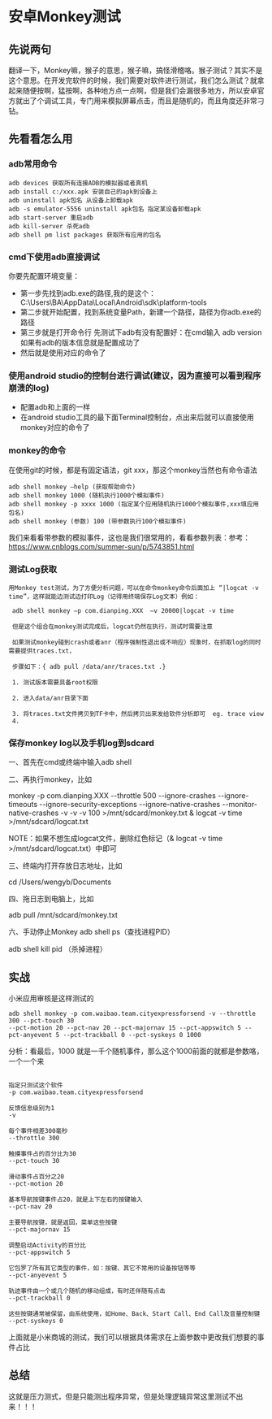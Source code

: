 # 安卓Monkey测试
## 先说两句
翻译一下，Monkey嘛，猴子的意思，猴子嘛，搞怪滑稽咯。猴子测试？其实不是这个意思。在开发完软件的时候，我们需要对软件进行测试，我们怎么测试？就拿起来随便按啊，猛按啊，各种地方点一点啊，但是我们会漏很多地方，所以安卓官方就出了个调试工具，专门用来模拟屏幕点击，而且是随机的，而且角度还非常刁钻。
## 先看看怎么用
### adb常用命令
~~~
adb devices 获取所有连接ADB的模拟器或者真机 
adb install c:/xxx.apk 安装自己的apk到设备上 
adb uninstall apk包名 从设备上卸载apk 
adb -s emulator-5556 uninstall apk包名 指定某设备卸载apk 
adb start-server 重启adb 
adb kill-server 杀死adb 
adb shell pm list packages 获取所有应用的包名
~~~
### cmd下使用adb直接调试
你要先配置环境变量：
+ 第一步先找到adb.exe的路径,我的是这个：C:\Users\BA\AppData\Local\Android\sdk\platform-tools
+ 第二步就开始配置，找到系统变量Path，新建一个路径，路径为你adb.exe的路径
+ 第三步就是打开命令行 先测试下adb有没有配置好：在cmd输入 adb version 如果有adb的版本信息就是配置成功了
+ 然后就是使用对应的命令了

### 使用android studio的控制台进行调试(建议，因为直接可以看到程序崩溃的log)
+ 配置adb和上面的一样
+ 在android studio工具的最下面Terminal控制台，点出来后就可以直接使用monkey对应的命令了

### monkey的命令
在使用git的时候，都是有固定语法，git xxx，那这个monkey当然也有命令语法
~~~
adb shell monkey –help (获取帮助命令) 
adb shell monkey 1000 (随机执行1000个模拟事件) 
adb shell monkey -p xxxx 1000 (指定某个应用随机执行1000个模拟事件,xxx填应用包名) 
adb shell monkey (参数) 100 (带参数执行100个模拟事件)
~~~

我们来看看带参数的模拟事件，这也是我们很常用的，看看参数列表：参考：https://www.cnblogs.com/summer-sun/p/5743851.html
### 测试Log获取
~~~
用Monkey test测试，为了方便分析问题，可以在命令monkey命令后面加上 “|logcat -v time”，这样就能边测试边打印Log（记得用终端保存Log文本）例如：

 adb shell monkey –p com.dianping.XXX  –v 20000|logcat -v time

 但是这个组合在monkey测试完成后，logcat仍然在执行，测试时需要注意

 如果测试monkey碰到crash或者anr（程序强制性退出或不响应）现象时，在抓取log的同时需要提供traces.txt，

 步骤如下：{ adb pull /data/anr/traces.txt .}

 1. 测试版本需要具备root权限

 2. 进入data/anr目录下面

 3. 将traces.txt文件拷贝到TF卡中，然后拷贝出来发给软件分析即可  eg. trace view
 4. 
~~~

### 保存monkey log以及手机log到sdcard
一、首先在cmd或终端中输入adb shell

二、再执行monkey，比如

  monkey -p com.dianping.XXX --throttle 500 --ignore-crashes --ignore-timeouts --ignore-security-exceptions --ignore-native-crashes --monitor-native-crashes -v -v -v 100 >/mnt/sdcard/monkey.txt & logcat -v time >/mnt/sdcard/logcat.txt

 NOTE：如果不想生成logcat文件，删除红色标记（& logcat -v time >/mnt/sdcard/logcat.txt）中即可

三、终端内打开存放日志地址，比如

 cd /Users/wengyb/Documents

 四、拖日志到电脑上，比如

 adb pull /mnt/sdcard/monkey.txt 

六、手动停止Monkey
adb shell ps（查找进程PID）

adb shell kill pid （杀掉进程）

## 实战
小米应用审核是这样测试的
~~~
adb shell monkey -p com.waibao.team.cityexpressforsend -v --throttle 300 --pct-touch 30
--pct-motion 20 --pct-nav 20 --pct-majornav 15 --pct-appswitch 5 --pct-anyevent 5 --pct-trackball 0 --pct-syskeys 0 1000
~~~
分析：看最后，1000 就是一千个随机事件，那么这个1000前面的就都是参数咯，一个一个来
~~~

指定只测试这个软件
-p com.waibao.team.cityexpressforsend 

反馈信息级别为1
-v

每个事件相差300毫秒
--throttle 300

触摸事件占的百分比为30
--pct-touch 30

滑动事件占百分之20
--pct-motion 20

基本导航按键事件占20，就是上下左右的按键输入
--pct-nav 20 

主要导航按键，就是返回，菜单这些按键
--pct-majornav 15

调整启动Activity的百分比
--pct-appswitch 5

它包罗了所有其它类型的事件，如：按键、其它不常用的设备按钮等等
--pct-anyevent 5

轨迹事件由一个或几个随机的移动组成，有时还伴随有点击
--pct-trackball 0

这些按键通常被保留，由系统使用，如Home、Back、Start Call、End Call及音量控制键
--pct-syskeys 0
~~~

上面就是小米商城的测试，我们可以根据具体需求在上面参数中更改我们想要的事件占比

## 总结
这就是压力测式，但是只能测出程序异常，但是处理逻辑异常这里测试不出来！！！
